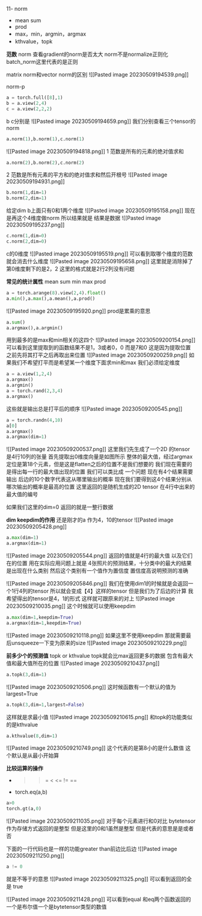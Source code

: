 11- norm
- mean sum
- prod
- max，min，argmin，argmax
- kthvalue，topk

**范数**
norm
查看gradient的norm是否太大
norm不是normalize正则化
batch_norm这里代表的是正则

matrix norm和vector norm的区别
![[Pasted image 20230509194539.png]]

norm-p
```python
a = torch.full([8],1)
b = a.view(2,4)
c = a.view(2,2,2)
```
b c分别是
![[Pasted image 20230509194659.png]]
我们分别查看三个tensor的norm
```python
a.norm(1),b.norm(1),c.norm(1)
```
![[Pasted image 20230509194818.png]]
1 范数是所有的元素的绝对值求和
```python
a.norm(2),b.norm(2),c.norm(2)
```
2 范数是所有元素的平方和的绝对值求和然后开根号
![[Pasted image 20230509194931.png]]
```python
b.norm(1,dim=1)
b.norm(2,dim=1)
```
给定dim
b上面只有0和1两个维度
![[Pasted image 20230509195158.png]]
现在是再这个4维度做norm
所以结果就是 结果是数据
![[Pasted image 20230509195237.png]]
```python
c.norm(1,dim=0)
c.norm(2,dim=0)
```
c的0维度
![[Pasted image 20230509195519.png]]
可以看到取哪个维度的范数就会消去什么维度
![[Pasted image 20230509195658.png]]
这里就是消除掉了第0维度剩下的是2，2
这里的格式就是2行2列没有问题


**常见的统计属性**
mean sum min max prod
```python
a = torch.arange(8).view(2,4).float()
a.min(),a.max(),a.mean(),a.prod()
```
![[Pasted image 20230509195920.png]]
prod是累乘的意思
```python
a.sum()
a.argmax(),a.argmin()
```
用到最多的是max和min相关的这四个
![[Pasted image 20230509200154.png]]
可以看到这里提取到的函数结果不是1，3或者0，0
而是7和0
这是因为提取位置之前先将其打平之后再取出来位置
![[Pasted image 20230509200259.png]]
如果我们不希望打平而是希望某一个维度下面求min和max
我们必须给定维度
```python
a = a.view(1,2,4)
a.argmax()
a.argmin()
a = torch.rand(2,3,4)
a.argmax()
```
这些就是输出总是打平后的顺序
![[Pasted image 20230509200545.png]]

```python
a = torch.randn(4,10)
a[0]
a.argmax()
a.argmax(dim=1)
```
![[Pasted image 20230509200537.png]]
这里我们先生成了一个2D 的tensor 是4行10列的张量
首先提取出0维度向量是如图所示
整体的最大值，经过argmax定位是第18个元素，但是这是flatten之后的位置不是我们想要的
我们现在需要的是得出每一行的最大值出现的位置
我们可以类比成 一个问题
现在有4个结果需要输出 后边的10个数字代表这从哪里输出的概率
现在我们要得到这4个结果分别从哪次输出的概率是最高的位置
这里返回的是随机生成的2D tensor 在4行中出来的最大值的编号

如果我们这里的dim=0
返回的就是一整行数据


**dim keepdim的作用**
还是刚才的a 作为4，10的tensor
![[Pasted image 20230509205428.png]]
```python
a.max(dim=1)
a.argmax(dim=1)
```
![[Pasted image 20230509205544.png]]
返回的值就是4行的最大值 以及它们在的位置
用在实际应用问题上就是
4张照片的预测结果，十分类中的最大的结果是出现在什么类别
然后这个类别有一个值作为置信度
置信度高说明预测的准确

![[Pasted image 20230509205846.png]]
我们在使用dim1的时候就是会返回一个1行4列的tensor
所以就会变成【4】这样的tensor
但是我们为了后边的计算 我希望得出的tensor是4，1的形式
这样就可跟原来的对上
![[Pasted image 20230509210035.png]]
这个时候就可以使用keepdim
```python
a.max(dim=1,keepdim=True)
a.argmax(dim=1,keepdim=True)
```
![[Pasted image 20230509210118.png]]
如果这里不使用keepdim
那就需要最后unsqueeze一下变为原来的size
![[Pasted image 20230509210229.png]]

**前多少个的预测值**
topk or kthvalue
topk就会比max返回更多的数据
包含有最大值和最大值所在的位置
![[Pasted image 20230509210437.png]]
```python
a.topk(3,dim=1)
```
![[Pasted image 20230509210506.png]]
这时候函数有一个默认的值为largest=True
```python
a.topk(3,dim=1,largest=False)
```
这样就是求最小值
![[Pasted image 20230509210615.png]]
和topk的功能类似的是kthvalue
```python
a.kthvalue(8,dim=1)
```
![[Pasted image 20230509210749.png]]
这个代表的是第8小的是什么数值
这个默认是从最小开始算

**比较运算的操作**
- > >= < <=  !=  ==
- torch.eq(a,b)

```python
a>0
torch.gt(a,0)
```
![[Pasted image 20230509211035.png]]
对于每个元素进行和0对比
bytetensor作为存储方式返回的是整型
但是这里的0和1虽然是整型 但是代表的意思是是或者否

下面的一行代码也是一样的功能greater than前边比后边
![[Pasted image 20230509211250.png]]

```python
a != 0
```
就是不等于的意思
![[Pasted image 20230509211325.png]]
可以看到返回的全是 true

![[Pasted image 20230509211428.png]]
可以看到equal 和eq两个函数返回的一个是布尔值一个是bytetensor类型的数值
